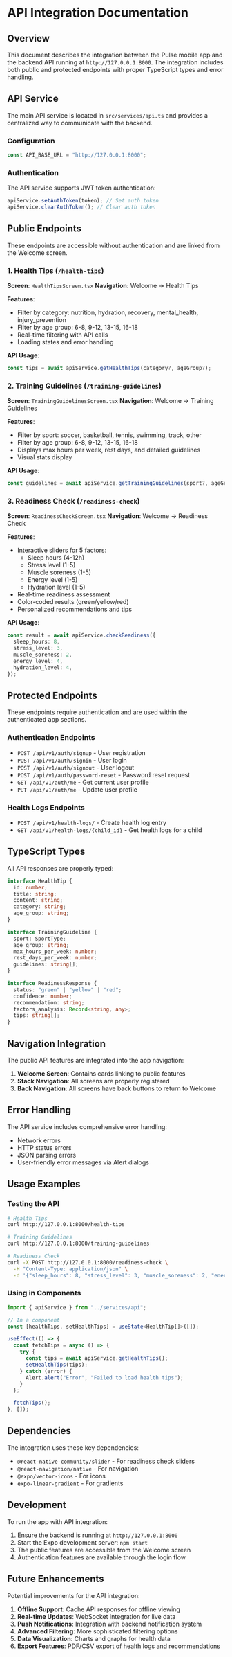 # API Integration Documentation

## Overview

This document describes the integration between the Pulse mobile app and the backend API running at `http://127.0.0.1:8000`. The integration includes both public and protected endpoints with proper TypeScript types and error handling.

## API Service

The main API service is located in `src/services/api.ts` and provides a centralized way to communicate with the backend.

### Configuration

```typescript
const API_BASE_URL = "http://127.0.0.1:8000";
```

### Authentication

The API service supports JWT token authentication:

```typescript
apiService.setAuthToken(token); // Set auth token
apiService.clearAuthToken(); // Clear auth token
```

## Public Endpoints

These endpoints are accessible without authentication and are linked from the Welcome screen.

### 1. Health Tips (`/health-tips`)

**Screen**: `HealthTipsScreen.tsx`
**Navigation**: Welcome → Health Tips

**Features**:

- Filter by category: nutrition, hydration, recovery, mental_health, injury_prevention
- Filter by age group: 6-8, 9-12, 13-15, 16-18
- Real-time filtering with API calls
- Loading states and error handling

**API Usage**:

```typescript
const tips = await apiService.getHealthTips(category?, ageGroup?);
```

### 2. Training Guidelines (`/training-guidelines`)

**Screen**: `TrainingGuidelinesScreen.tsx`
**Navigation**: Welcome → Training Guidelines

**Features**:

- Filter by sport: soccer, basketball, tennis, swimming, track, other
- Filter by age group: 6-8, 9-12, 13-15, 16-18
- Displays max hours per week, rest days, and detailed guidelines
- Visual stats display

**API Usage**:

```typescript
const guidelines = await apiService.getTrainingGuidelines(sport?, ageGroup?);
```

### 3. Readiness Check (`/readiness-check`)

**Screen**: `ReadinessCheckScreen.tsx`
**Navigation**: Welcome → Readiness Check

**Features**:

- Interactive sliders for 5 factors:
  - Sleep hours (4-12h)
  - Stress level (1-5)
  - Muscle soreness (1-5)
  - Energy level (1-5)
  - Hydration level (1-5)
- Real-time readiness assessment
- Color-coded results (green/yellow/red)
- Personalized recommendations and tips

**API Usage**:

```typescript
const result = await apiService.checkReadiness({
  sleep_hours: 8,
  stress_level: 3,
  muscle_soreness: 2,
  energy_level: 4,
  hydration_level: 4,
});
```

## Protected Endpoints

These endpoints require authentication and are used within the authenticated app sections.

### Authentication Endpoints

- `POST /api/v1/auth/signup` - User registration
- `POST /api/v1/auth/signin` - User login
- `POST /api/v1/auth/signout` - User logout
- `POST /api/v1/auth/password-reset` - Password reset request
- `GET /api/v1/auth/me` - Get current user profile
- `PUT /api/v1/auth/me` - Update user profile

### Health Logs Endpoints

- `POST /api/v1/health-logs/` - Create health log entry
- `GET /api/v1/health-logs/{child_id}` - Get health logs for a child

## TypeScript Types

All API responses are properly typed:

```typescript
interface HealthTip {
  id: number;
  title: string;
  content: string;
  category: string;
  age_group: string;
}

interface TrainingGuideline {
  sport: SportType;
  age_group: string;
  max_hours_per_week: number;
  rest_days_per_week: number;
  guidelines: string[];
}

interface ReadinessResponse {
  status: "green" | "yellow" | "red";
  confidence: number;
  recommendation: string;
  factors_analysis: Record<string, any>;
  tips: string[];
}
```

## Navigation Integration

The public API features are integrated into the app navigation:

1. **Welcome Screen**: Contains cards linking to public features
2. **Stack Navigation**: All screens are properly registered
3. **Back Navigation**: All screens have back buttons to return to Welcome

## Error Handling

The API service includes comprehensive error handling:

- Network errors
- HTTP status errors
- JSON parsing errors
- User-friendly error messages via Alert dialogs

## Usage Examples

### Testing the API

```bash
# Health Tips
curl http://127.0.0.1:8000/health-tips

# Training Guidelines
curl http://127.0.0.1:8000/training-guidelines

# Readiness Check
curl -X POST http://127.0.0.1:8000/readiness-check \
  -H "Content-Type: application/json" \
  -d '{"sleep_hours": 8, "stress_level": 3, "muscle_soreness": 2, "energy_level": 4, "hydration_level": 4}'
```

### Using in Components

```typescript
import { apiService } from "../services/api";

// In a component
const [healthTips, setHealthTips] = useState<HealthTip[]>([]);

useEffect(() => {
  const fetchTips = async () => {
    try {
      const tips = await apiService.getHealthTips();
      setHealthTips(tips);
    } catch (error) {
      Alert.alert("Error", "Failed to load health tips");
    }
  };

  fetchTips();
}, []);
```

## Dependencies

The integration uses these key dependencies:

- `@react-native-community/slider` - For readiness check sliders
- `@react-navigation/native` - For navigation
- `@expo/vector-icons` - For icons
- `expo-linear-gradient` - For gradients

## Development

To run the app with API integration:

1. Ensure the backend is running at `http://127.0.0.1:8000`
2. Start the Expo development server: `npm start`
3. The public features are accessible from the Welcome screen
4. Authentication features are available through the login flow

## Future Enhancements

Potential improvements for the API integration:

1. **Offline Support**: Cache API responses for offline viewing
2. **Real-time Updates**: WebSocket integration for live data
3. **Push Notifications**: Integration with backend notification system
4. **Advanced Filtering**: More sophisticated filtering options
5. **Data Visualization**: Charts and graphs for health data
6. **Export Features**: PDF/CSV export of health logs and recommendations

